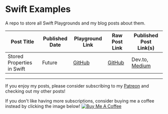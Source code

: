 # Swift Examples

A repo to store all Swift Playgrounds and my blog posts about them.

| Post Title | Published Date | Playground Link | Raw Post Link | Published Post Link(s) |
| ---------- | -------------- | --------------- | ------------- | ------------------- |
| Stored Properties in Swift | Future | [GitHub](https://github.com/maeganjwilson/swift-examples/tree/master/Playgrounds/StoredProperties.playground) | [GitHub](https://github.com/maeganjwilson/swift-examples/blob/master/Posts/StoredProperties.md) | Dev.to, [Medium](https://medium.com/@maeganwilson_/stored-properties-in-swift-143267881604) |

---

If you enjoy my posts, please consider subscribing to my [Patreon](https://www.patreon.com/maeganwilson_) and checking out my other posts!

If you don't like having more subscriptions, consider buying me a coffee instead by clicking the image below! <a href="https://www.buymeacoffee.com/appsbymw" target="_blank"><img src="https://bmc-cdn.nyc3.digitaloceanspaces.com/BMC-button-images/custom_images/orange_img.png" alt="Buy Me A Coffee" style="height: auto !important;width: auto !important;" ></a>

